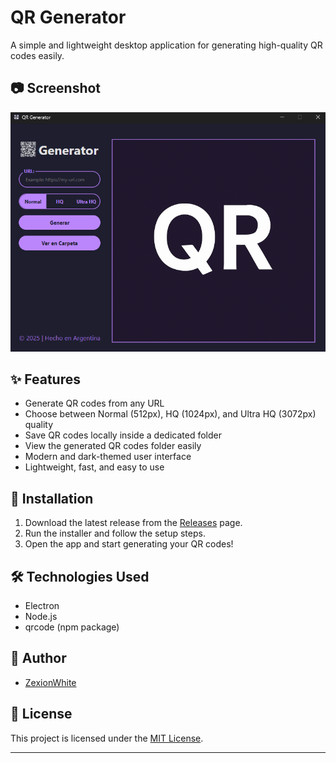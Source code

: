 # QR Generator

A simple and lightweight desktop application for generating high-quality QR codes easily.

## 📷 Screenshot

![QR Generator Screenshot](assets/screenshot.png)

## ✨ Features

- Generate QR codes from any URL
- Choose between Normal (512px), HQ (1024px), and Ultra HQ (3072px) quality
- Save QR codes locally inside a dedicated folder
- View the generated QR codes folder easily
- Modern and dark-themed user interface
- Lightweight, fast, and easy to use

## 🚀 Installation

1. Download the latest release from the [Releases](https://github.com/ZexionWhite/qr-generator/releases) page.
2. Run the installer and follow the setup steps.
3. Open the app and start generating your QR codes!

## 🛠 Technologies Used

- Electron
- Node.js
- qrcode (npm package)

## 👤 Author

- [ZexionWhite](https://github.com/ZexionWhite)

## 📄 License

This project is licensed under the [MIT License](LICENSE).

---
